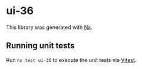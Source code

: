 # ui-36

This library was generated with [Nx](https://nx.dev).

## Running unit tests

Run `nx test ui-36` to execute the unit tests via [Vitest](https://vitest.dev/).
